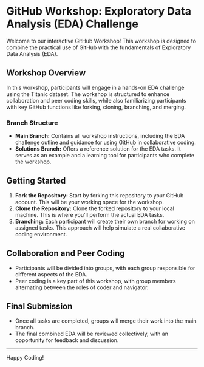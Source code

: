 # GitHub Workshop: Exploratory Data Analysis (EDA) Challenge

Welcome to our interactive GitHub Workshop! This workshop is designed to combine the practical use of GitHub with the fundamentals of Exploratory Data Analysis (EDA).

## Workshop Overview

In this workshop, participants will engage in a hands-on EDA challenge using the Titanic dataset. The workshop is structured to enhance collaboration and peer coding skills, while also familiarizing participants with key GitHub functions like forking, cloning, branching, and merging.

### Branch Structure

- **Main Branch:** Contains all workshop instructions, including the EDA challenge outline and guidance for using GitHub in collaborative coding.
- **Solutions Branch:** Offers a reference solution for the EDA tasks. It serves as an example and a learning tool for participants who complete the workshop.

## Getting Started

1. **Fork the Repository:** Start by forking this repository to your GitHub account. This will be your working space for the workshop.
2. **Clone the Repository:** Clone the forked repository to your local machine. This is where you'll perform the actual EDA tasks.
3. **Branching:** Each participant will create their own branch for working on assigned tasks. This approach will help simulate a real collaborative coding environment.

## Collaboration and Peer Coding

- Participants will be divided into groups, with each group responsible for different aspects of the EDA.
- Peer coding is a key part of this workshop, with group members alternating between the roles of coder and navigator.

## Final Submission

- Once all tasks are completed, groups will merge their work into the main branch.
- The final combined EDA will be reviewed collectively, with an opportunity for feedback and discussion.

---

Happy Coding!